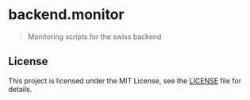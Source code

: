 # backend.monitor

> Monitoring scripts for the swiss backend

## License

This project is licensed under the MIT License, see the [LICENSE](LICENSE) file for details.
